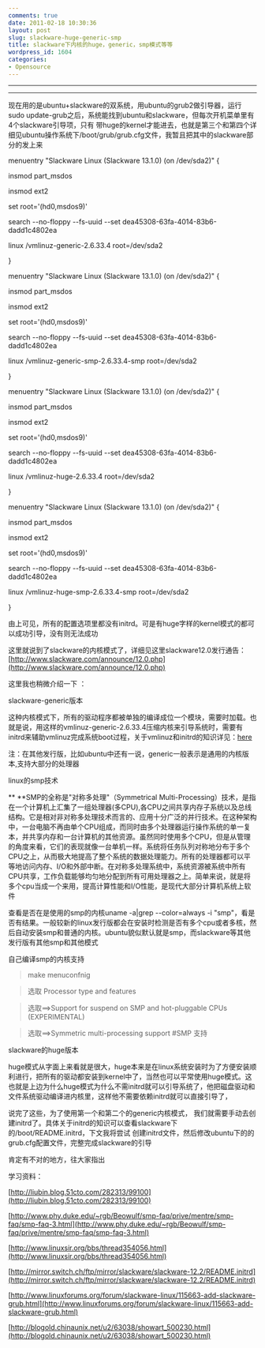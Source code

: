 ```yaml
---
comments: true
date: 2011-02-18 10:30:36
layout: post
slug: slackware-huge-generic-smp
title: slackware下内核的huge，generic，smp模式等等
wordpress_id: 1604
categories:
- Opensource
---
```


** **





** **





现在用的是ubuntu+slackware的双系统，用ubuntu的grub2做引导器，运行sudo update-grub之后，系统能找到ubuntu和slackware，但每次开机菜单里有4个slackware引导项，只有 带huge的kernel才能进去，也就是第三个和第四个详细见ubuntu操作系统下/boot/grub/grub.cfg文件，我暂且把其中的slackware部分的发上来





  






menuentry "Slackware Linux (Slackware 13.1.0) (on /dev/sda2)" {





insmod part_msdos





insmod ext2





set root='(hd0,msdos9)'





search --no-floppy --fs-uuid --set dea45308-63fa-4014-83b6-dadd1c4802ea





linux /vmlinuz-generic-2.6.33.4 root=/dev/sda2





}<!-- more -->





menuentry "Slackware Linux (Slackware 13.1.0) (on /dev/sda2)" {





insmod part_msdos





insmod ext2





set root='(hd0,msdos9)'





search --no-floppy --fs-uuid --set dea45308-63fa-4014-83b6-dadd1c4802ea





linux /vmlinuz-generic-smp-2.6.33.4-smp root=/dev/sda2





}





menuentry "Slackware Linux (Slackware 13.1.0) (on /dev/sda2)" {





insmod part_msdos





insmod ext2





set root='(hd0,msdos9)'





search --no-floppy --fs-uuid --set dea45308-63fa-4014-83b6-dadd1c4802ea





linux /vmlinuz-huge-2.6.33.4 root=/dev/sda2





}





menuentry "Slackware Linux (Slackware 13.1.0) (on /dev/sda2)" {





insmod part_msdos





insmod ext2





set root='(hd0,msdos9)'





search --no-floppy --fs-uuid --set dea45308-63fa-4014-83b6-dadd1c4802ea





linux /vmlinuz-huge-smp-2.6.33.4-smp root=/dev/sda2





}





由上可见，所有的配置选项里都没有initrd。可是有huge字样的kernel模式的都可以成功引导，没有则无法成功





这里就说到了slackware的内核模式了，详细见这里slackware12.0发行通告：[http://www.slackware.com/announce/12.0.php](http://www.slackware.com/announce/12.0.php)





  






这里我也稍微介绍一下 ：





slackware-generic版本





这种内核模式下，所有的驱动程序都被单独的编译成位一个模块，需要时加载。也就是说，用这样的vmlinuz-generic-2.6.33.4压缩内核来引导系统时，需要有initrd来辅助vmlinuz完成系统boot过程，关于vmlinuz和initrd的知识详见：[here](http://blogold.chinaunix.net/u2/63038/showart_500230.html)





注：在其他发行版，比如ubuntu中还有一说，generic一般表示是通用的内核版本,支持大部分的处理器





linux的smp技术





** **SMP的全称是"对称多处理"（Symmetrical Multi-Processing）技术，是指在一个计算机上汇集了一组处理器(多CPU),各CPU之间共享内存子系统以及总线结构。它是相对非对称多处理技术而言的、应用十分广泛的并行技术。在这种架构中，一台电脑不再由单个CPU组成，而同时由多个处理器运行操作系统的单一复本，并共享内存和一台计算机的其他资源。虽然同时使用多个CPU，但是从管理的角度来看，它们的表现就像一台单机一样。系统将任务队列对称地分布于多个CPU之上，从而极大地提高了整个系统的数据处理能力。所有的处理器都可以平等地访问内存、I/O和外部中断。在对称多处理系统中，系统资源被系统中所有CPU共享，工作负载能够均匀地分配到所有可用处理器之上。简单来说，就是将多个cpu当成一个来用，提高计算性能和I/O性能，是现代大部分计算机系统上软件





查看是否在是使用的smp的内核uname -a|grep --color=always -i "smp"，看是否有结果。一般较新的linux发行版都会在安装时检测是否有多个cpu或者多核，然后自动安装smp和普通的内核。ubuntu貌似默认就是smp，而slackware等其他发行版有其他smp和其他模式





自己编译smp的内核支持





> 

> 
> make menuconfnig
> 
> 

> 
> 选取 Processor type and features
> 
> 

> 
> 选取==>Support for suspend on SMP and hot-pluggable CPUs (EXPERIMENTAL)
> 
> 

> 
> 选取==>Symmetric multi-processing support #SMP 支持
> 
> 






slackware的huge版本





huge模式从字面上来看就是很大，huge本来是在linux系统安装时为了方便安装顺利进行，把所有的驱动都安装到kernel中了，当然也可以平常使用huge模式。这也就是上边为什么huge模式为什么不需initrd就可以引导系统了，他把磁盘驱动和文件系统驱动编译进内核里，这样他不需要依赖initrd就可以直接引导了，





  






说完了这些，为了使用第一个和第二个的generic内核模式， 我们就需要手动去创建initrd了。具体关于initrd的知识可以查看slackware下的/boot/README.initrd，下文我将尝试 创建initrd文件，然后修改ubuntu下的的grub.cfg配置文件，完整完成slackware的引导





肯定有不对的地方，往大家指出





学习资料：





[http://liubin.blog.51cto.com/282313/99100](http://liubin.blog.51cto.com/282313/99100)





[http://www.phy.duke.edu/~rgb/Beowulf/smp-faq/prive/mentre/smp-faq/smp-faq-3.html](http://www.phy.duke.edu/~rgb/Beowulf/smp-faq/prive/mentre/smp-faq/smp-faq-3.html)





[http://www.linuxsir.org/bbs/thread354056.html](http://www.linuxsir.org/bbs/thread354056.html)





[http://mirror.switch.ch/ftp/mirror/slackware/slackware-12.2/README.initrd](http://mirror.switch.ch/ftp/mirror/slackware/slackware-12.2/README.initrd)





[http://www.linuxforums.org/forum/slackware-linux/115663-add-slackware-grub.html](http://www.linuxforums.org/forum/slackware-linux/115663-add-slackware-grub.html)





[http://blogold.chinaunix.net/u2/63038/showart_500230.html](http://blogold.chinaunix.net/u2/63038/showart_500230.html)
